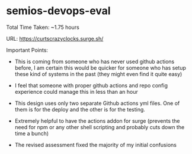 # semios-devops-eval

Total Time Taken: ~1.75 hours

URL: https://curtscrazyclocks.surge.sh/

Important Points:
* This is coming from someone who has never used github actions before, I am certain this would be quicker for someone who has setup these kind of systems in the past (they might even find it quite easy)
* I feel that someone with proper github actions and repo config experience could manage this in less than an hour

* This design uses only two separate Github actions yml files. One of them is for the deploy and the other is for the testing.
* Extremely helpful to have the actions addon for surge (prevents the need for npm or any other shell scripting and probably cuts down the time a bunch)

* The revised assessment fixed the majority of my initial confusions
